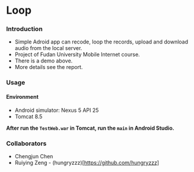# Loop

### Introduction
* Simple Adroid app can recode, loop the records, upload and download audio from the local server. 
* Project of Fudan University Mobile Internet course.
* There is a demo above.
* More details see the report.

### Usage
#### Environment
* Android simulator: Nexus 5 API 25
* Tomcat 8.5

**After run the `TestWeb.war` in Tomcat, run the `main` in Android Studio.**

### Collaborators
* Chengjun Chen
* Ruiying Zeng - (hungryzzz)[https://github.com/hungryzzz]
